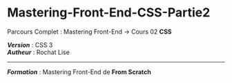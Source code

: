 # Mastering-Front-End-CSS-Partie2

Parcours Complet : Mastering Front-End -> Cours 02 **CSS**<br>

***Version*** : CSS 3<br>
***Autheur*** : Rochat Lise<hr>
***Formation*** : Mastering Front-End de **From Scratch**